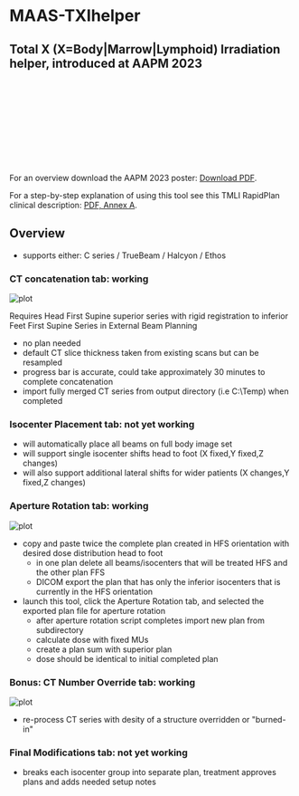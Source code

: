 # MAAS-TXIhelper

## Total X (X=Body|Marrow|Lymphoid) Irradiation helper, introduced at AAPM 2023
<object data="https://medicalaffairs.varian.com/download/AAPM2023_eposter_TXIHelper.pdf" type="application/pdf" width="700px" height="700px">
    <embed src="https://medicalaffairs.varian.com/download/AAPM2023_eposter_TXIHelper.pdf">
        <p>For an overview download the AAPM 2023 poster: <a href="https://medicalaffairs.varian.com/download/AAPM2023_eposter_TXIHelper.pdf">Download PDF</a>.</p>
        <p>For a step-by-step explanation of using this tool see this TMLI RapidPlan clinical description: <a href="https://medicalaffairs.varian.com/download/TMLI12GyVarianMedAffairs_ClinicalDescription.pdf">PDF, Annex A</a>.</p>
    </embed>
</object>

## Overview
- supports either: C series / TrueBeam / Halcyon / Ethos

### CT concatenation tab: working
![plot](./CTconcat-screenshot.jpg)

Requires Head First Supine superior series with rigid registration to inferior Feet First Supine Series in External Beam Planning
- no plan needed
- default CT slice thickness taken from existing scans but can be resampled
- progress bar is accurate, could take approximately 30 minutes to complete concatenation
- import fully merged CT series from output directory (i.e C:\Temp) when completed

### Isocenter Placement tab: not yet working
- will automatically place all beams on full body image set
- will support single isocenter shifts head to foot (X fixed,Y fixed,Z changes)
- will also support additional lateral shifts for wider patients (X changes,Y fixed,Z changes)

### Aperture Rotation tab: working
![plot](./aperture-rotation-screenshot.jpg)
- copy and paste twice the complete plan created in HFS orientation with desired dose distribution head to foot
    - in one plan delete all beams/isocenters that will be treated HFS and the other plan FFS
    - DICOM export the plan that has only the inferior isocenters that is currently in the HFS orientation
- launch this tool, click the Aperture Rotation tab, and selected the exported plan file for aperture rotation
    - after aperture rotation script completes import new plan from subdirectory
    - calculate dose with fixed MUs
    - create a plan sum with superior plan
    - dose should be identical to initial completed plan

### Bonus: CT Number Override tab: working
![plot](CT-number-override-screenshot.jpg)
- re-process CT series with desity of a structure overridden or "burned-in"

### Final Modifications tab: not yet working
- breaks each isocenter group into separate plan, treatment approves plans and adds needed setup notes

